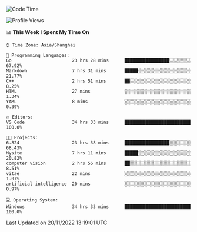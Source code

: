 <!--START_SECTION:waka-->
![Code Time](http://img.shields.io/badge/Code%20Time-370%20hrs%2026%20mins-blue)

![Profile Views](http://img.shields.io/badge/Profile%20Views-3-blue)

📊 **This Week I Spent My Time On** 

```text
⌚︎ Time Zone: Asia/Shanghai

💬 Programming Languages: 
Go                       23 hrs 28 mins      █████████████████░░░░░░░░   67.92% 
Markdown                 7 hrs 31 mins       █████░░░░░░░░░░░░░░░░░░░░   21.77% 
C++                      2 hrs 51 mins       ██░░░░░░░░░░░░░░░░░░░░░░░   8.25% 
HTML                     27 mins             ░░░░░░░░░░░░░░░░░░░░░░░░░   1.34% 
YAML                     8 mins              ░░░░░░░░░░░░░░░░░░░░░░░░░   0.39%

🔥 Editors: 
VS Code                  34 hrs 33 mins      █████████████████████████   100.0%

🐱‍💻 Projects: 
6.824                    23 hrs 38 mins      █████████████████░░░░░░░░   68.43% 
Mysite                   7 hrs 11 mins       █████░░░░░░░░░░░░░░░░░░░░   20.82% 
computer vision          2 hrs 56 mins       ██░░░░░░░░░░░░░░░░░░░░░░░   8.51% 
vitae                    22 mins             ░░░░░░░░░░░░░░░░░░░░░░░░░   1.07% 
artificial intelligence  20 mins             ░░░░░░░░░░░░░░░░░░░░░░░░░   0.97%

💻 Operating System: 
Windows                  34 hrs 33 mins      █████████████████████████   100.0%

```


 Last Updated on 20/11/2022 13:19:01 UTC
<!--END_SECTION:waka-->